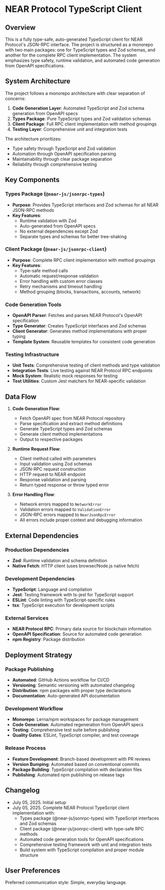 # NEAR Protocol TypeScript Client

## Overview

This is a fully type-safe, auto-generated TypeScript client for NEAR Protocol's JSON-RPC interface. The project is structured as a monorepo with two main packages: one for TypeScript types and Zod schemas, and another for the complete RPC client implementation. The system emphasizes type safety, runtime validation, and automated code generation from OpenAPI specifications.

## System Architecture

The project follows a monorepo architecture with clear separation of concerns:

1. **Code Generation Layer**: Automated TypeScript and Zod schema generation from OpenAPI specs
2. **Types Package**: Pure TypeScript types and Zod validation schemas
3. **Client Package**: Full RPC client implementation with method groupings
4. **Testing Layer**: Comprehensive unit and integration tests

The architecture prioritizes:
- Type safety through TypeScript and Zod validation
- Automation through OpenAPI specification parsing
- Maintainability through clear package separation
- Reliability through comprehensive testing

## Key Components

### Types Package (`@near-js/jsonrpc-types`)
- **Purpose**: Provides TypeScript interfaces and Zod schemas for all NEAR JSON-RPC methods
- **Key Features**: 
  - Runtime validation with Zod
  - Auto-generated from OpenAPI specs
  - No external dependencies except Zod
  - Separate types and schemas for better tree-shaking

### Client Package (`@near-js/jsonrpc-client`)
- **Purpose**: Complete RPC client implementation with method groupings
- **Key Features**:
  - Type-safe method calls
  - Automatic request/response validation
  - Error handling with custom error classes
  - Retry mechanisms and timeout handling
  - Method grouping (blocks, transactions, accounts, network)

### Code Generation Tools
- **OpenAPI Parser**: Fetches and parses NEAR Protocol's OpenAPI specification
- **Type Generator**: Creates TypeScript interfaces and Zod schemas
- **Client Generator**: Generates method implementations with proper typing
- **Template System**: Reusable templates for consistent code generation

### Testing Infrastructure
- **Unit Tests**: Comprehensive testing of client methods and type validation
- **Integration Tests**: Live testing against NEAR Protocol RPC endpoints
- **Mock System**: Realistic mock responses for testing
- **Test Utilities**: Custom Jest matchers for NEAR-specific validation

## Data Flow

1. **Code Generation Flow**:
   - Fetch OpenAPI spec from NEAR Protocol repository
   - Parse specification and extract method definitions
   - Generate TypeScript types and Zod schemas
   - Generate client method implementations
   - Output to respective packages

2. **Runtime Request Flow**:
   - Client method called with parameters
   - Input validation using Zod schemas
   - JSON-RPC request construction
   - HTTP request to NEAR endpoint
   - Response validation and parsing
   - Return typed response or throw typed error

3. **Error Handling Flow**:
   - Network errors mapped to `NetworkError`
   - Validation errors mapped to `ValidationError`
   - JSON-RPC errors mapped to `NearJsonRpcError`
   - All errors include proper context and debugging information

## External Dependencies

### Production Dependencies
- **Zod**: Runtime validation and schema definition
- **Native Fetch**: HTTP client (uses browser/Node.js native fetch)

### Development Dependencies
- **TypeScript**: Language and compilation
- **Jest**: Testing framework with ts-jest for TypeScript support
- **ESLint**: Code linting with TypeScript-specific rules
- **tsx**: TypeScript execution for development scripts

### External Services
- **NEAR Protocol RPC**: Primary data source for blockchain information
- **OpenAPI Specification**: Source for automated code generation
- **npm Registry**: Package distribution

## Deployment Strategy

### Package Publishing
- **Automated**: GitHub Actions workflow for CI/CD
- **Versioning**: Semantic versioning with automated changelog
- **Distribution**: npm packages with proper type declarations
- **Documentation**: Auto-generated API documentation

### Development Workflow
- **Monorepo**: Lerna/npm workspaces for package management
- **Code Generation**: Automated regeneration from OpenAPI specs
- **Testing**: Comprehensive test suite before publishing
- **Quality Gates**: ESLint, TypeScript compiler, and test coverage

### Release Process
- **Feature Development**: Branch-based development with PR reviews
- **Version Bumping**: Automated based on conventional commits
- **Package Building**: TypeScript compilation with declaration files
- **Publishing**: Automated npm publishing on release tags

## Changelog

- July 05, 2025. Initial setup
- July 05, 2025. Complete NEAR Protocol TypeScript client implementation with:
  - Types package (@near-js/jsonrpc-types) with TypeScript interfaces and Zod schemas
  - Client package (@near-js/jsonrpc-client) with type-safe RPC methods
  - Automated code generation tools for OpenAPI specifications
  - Comprehensive testing framework with unit and integration tests
  - Build system with TypeScript compilation and proper module structure

## User Preferences

Preferred communication style: Simple, everyday language.